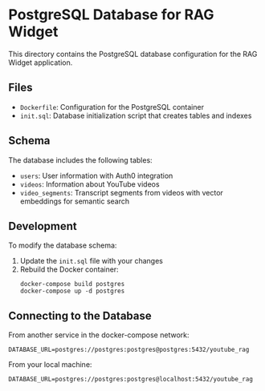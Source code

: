 # PostgreSQL Database for RAG Widget

This directory contains the PostgreSQL database configuration for the RAG Widget application.

## Files

- `Dockerfile`: Configuration for the PostgreSQL container
- `init.sql`: Database initialization script that creates tables and indexes

## Schema

The database includes the following tables:

- `users`: User information with Auth0 integration
- `videos`: Information about YouTube videos
- `video_segments`: Transcript segments from videos with vector embeddings for semantic search

## Development

To modify the database schema:

1. Update the `init.sql` file with your changes
2. Rebuild the Docker container:
   ```
   docker-compose build postgres
   docker-compose up -d postgres
   ```

## Connecting to the Database

From another service in the docker-compose network:
```
DATABASE_URL=postgres://postgres:postgres@postgres:5432/youtube_rag
```

From your local machine:
```
DATABASE_URL=postgres://postgres:postgres@localhost:5432/youtube_rag
```